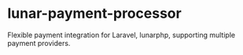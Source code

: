 # lunar-payment-processor
Flexible payment integration for Laravel, lunarphp, supporting multiple payment providers.

